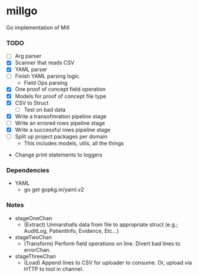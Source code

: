 # millgo
Go implementation of Mill

### TODO
 - [ ] Arg parser
 - [x] Scanner that reads CSV
 - [x] YAML parser
 - [ ] Finish YAML parsing logic.
   - Field Ops parsing
 - [x] One proof of concept field operation
 - [x] Models for proof of concept file type
 - [x] CSV to Struct
   - [ ] Test on bad data
 - [x] Write a transofmration pipeline stage
 - [ ] Write an errored rows pipeline stage
 - [x] Write a successful rows pipeline stage
 - [ ] Split up project packages per domain
   - This includes models, utils, all the things
 - Change print statements to loggers

### Dependencies
 - YAML
   - go get gopkg.in/yaml.v2

### Notes
 - stageOneChan
   - (Extract) Unmarshalls data from file to appropriate struct (e.g.; AuditLog, PatientInfo, Evidence, Etc...)
 - stageTwoChan
   - (Transform) Perform field operations on line. Divert bad lines to errorChan.
 - stageThreeChan
   - (Load) Append lines to CSV for uploader to consume. Or, upload via HTTP to tool in channel.
